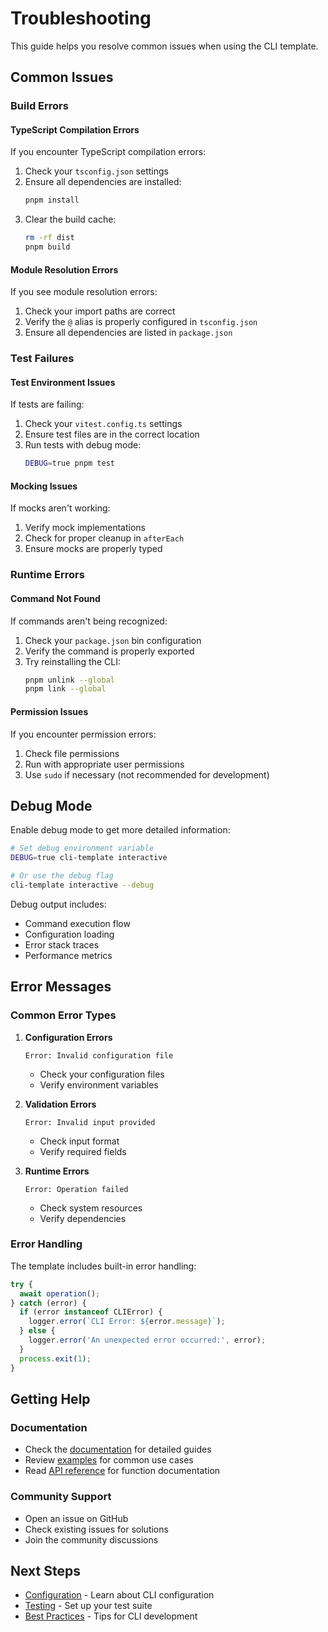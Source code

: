 # Troubleshooting

This guide helps you resolve common issues when using the CLI template.

## Common Issues

### Build Errors

#### TypeScript Compilation Errors

If you encounter TypeScript compilation errors:

1. Check your `tsconfig.json` settings
2. Ensure all dependencies are installed:
   ```bash
   pnpm install
   ```
3. Clear the build cache:
   ```bash
   rm -rf dist
   pnpm build
   ```

#### Module Resolution Errors

If you see module resolution errors:

1. Check your import paths are correct
2. Verify the `@` alias is properly configured in `tsconfig.json`
3. Ensure all dependencies are listed in `package.json`

### Test Failures

#### Test Environment Issues

If tests are failing:

1. Check your `vitest.config.ts` settings
2. Ensure test files are in the correct location
3. Run tests with debug mode:
   ```bash
   DEBUG=true pnpm test
   ```

#### Mocking Issues

If mocks aren't working:

1. Verify mock implementations
2. Check for proper cleanup in `afterEach`
3. Ensure mocks are properly typed

### Runtime Errors

#### Command Not Found

If commands aren't being recognized:

1. Check your `package.json` bin configuration
2. Verify the command is properly exported
3. Try reinstalling the CLI:
   ```bash
   pnpm unlink --global
   pnpm link --global
   ```

#### Permission Issues

If you encounter permission errors:

1. Check file permissions
2. Run with appropriate user permissions
3. Use `sudo` if necessary (not recommended for development)

## Debug Mode

Enable debug mode to get more detailed information:

```bash
# Set debug environment variable
DEBUG=true cli-template interactive

# Or use the debug flag
cli-template interactive --debug
```

Debug output includes:

- Command execution flow
- Configuration loading
- Error stack traces
- Performance metrics

## Error Messages

### Common Error Types

1. **Configuration Errors**

   ```
   Error: Invalid configuration file
   ```

   - Check your configuration files
   - Verify environment variables

2. **Validation Errors**

   ```
   Error: Invalid input provided
   ```

   - Check input format
   - Verify required fields

3. **Runtime Errors**
   ```
   Error: Operation failed
   ```
   - Check system resources
   - Verify dependencies

### Error Handling

The template includes built-in error handling:

```typescript
try {
  await operation();
} catch (error) {
  if (error instanceof CLIError) {
    logger.error(`CLI Error: ${error.message}`);
  } else {
    logger.error('An unexpected error occurred:', error);
  }
  process.exit(1);
}
```

## Getting Help

### Documentation

- Check the [documentation](../) for detailed guides
- Review [examples](../examples) for common use cases
- Read [API reference](../api) for function documentation

### Community Support

- Open an issue on GitHub
- Check existing issues for solutions
- Join the community discussions

## Next Steps

- [Configuration](./configuration) - Learn about CLI configuration
- [Testing](./testing) - Set up your test suite
- [Best Practices](./best-practices) - Tips for CLI development
